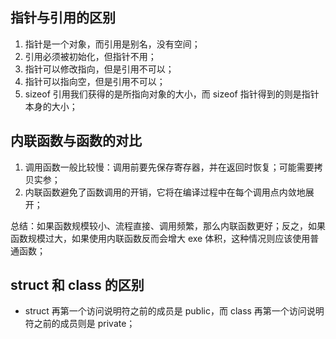 ## 指针与引用的区别

1. 指针是一个对象，而引用是别名，没有空间；
2. 引用必须被初始化，但指针不用；
3. 指针可以修改指向，但是引用不可以；
4. 指针可以指向空，但是引用不可以；
5. sizeof 引用我们获得的是所指向对象的大小，而 sizeof 指针得到的则是指针本身的大小；

## 内联函数与函数的对比

1. 调用函数一般比较慢：调用前要先保存寄存器，并在返回时恢复；可能需要拷贝实参；
2. 内联函数避免了函数调用的开销，它将在编译过程中在每个调用点内敛地展开；

总结：如果函数规模较小、流程直接、调用频繁，那么内联函数更好；反之，如果函数规模过大，如果使用内联函数反而会增大 exe 体积，这种情况则应该使用普通函数；

## struct 和 class 的区别

- struct 再第一个访问说明符之前的成员是 public，而 class 再第一个访问说明符之前的成员则是 private；
